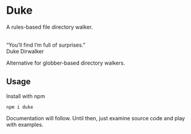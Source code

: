 # Duke
A rules-based file directory walker.
<div style="text-align: left; width=500px;">
    <br />“You’ll find I’m full of surprises.”
    <br />Duke Dirwalker<br /> 
</div>

Alternative for globber-based directory walkers.

## Usage
Install with npm

```
npm i duke
```

Documentation will follow. Until then, just examine source code and play with examples.
